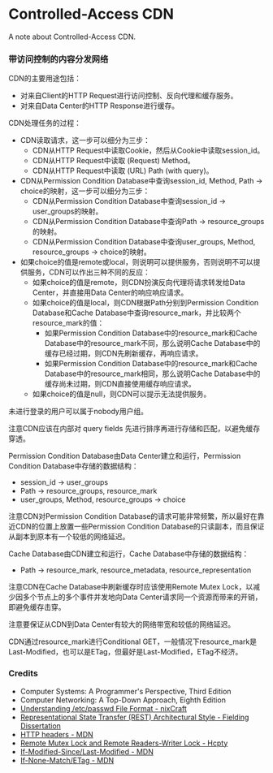 # Controlled-Access CDN
A note about Controlled-Access CDN.

### 带访问控制的内容分发网络

CDN的主要用途包括：
- 对来自Client的HTTP Request进行访问控制、反向代理和缓存服务。
- 对来自Data Center的HTTP Response进行缓存。

CDN处理任务的过程：
- CDN读取请求，这一步可以细分为三步：
  - CDN从HTTP Request中读取Cookie，然后从Cookie中读取session_id。
  - CDN从HTTP Request中读取 (Request) Method。
  - CDN从HTTP Request中读取 (URL) Path (with query)。
- CDN从Permission Condition Database中查询session_id, Method, Path -> choice的映射，这一步可以细分为三步：
  - CDN从Permission Condition Database中查询session_id -> user_groups的映射。
  - CDN从Permission Condition Database中查询Path -> resource_groups的映射。
  - CDN从Permission Condition Database中查询user_groups, Method, resource_groups -> choice的映射。
- 如果choice的值是remote或local，则说明可以提供服务，否则说明不可以提供服务，CDN可以作出三种不同的反应：
  - 如果choice的值是remote，则CDN扮演反向代理将请求转发给Data Center，并直接用Data Center的响应响应请求。
  - 如果choice的值是local，则CDN根据Path分别到Permission Condition Database和Cache Database中查询resource_mark，并比较两个resource_mark的值：
    - 如果Permission Condition Database中的resource_mark和Cache Database中的resource_mark不同，那么说明Cache Database中的缓存已经过期，则CDN先刷新缓存，再响应请求。
    - 如果Permission Condition Database中的resource_mark和Cache Database中的resource_mark相同，那么说明Cache Database中的缓存尚未过期，则CDN直接使用缓存响应请求。
  - 如果choice的值是null，则CDN可以提示无法提供服务。

未进行登录的用户可以属于nobody用户组。

注意CDN应该在内部对 query fields 先进行排序再进行存储和匹配，以避免缓存穿透。

Permission Condition Database由Data Center建立和运行，Permission Condition Database中存储的数据结构：
- session_id -> user_groups
- Path -> resource_groups, resource_mark
- user_groups, Method, resource_groups -> choice

注意CDN对Permission Condition Database的请求可能非常频繁，所以最好在靠近CDN的位置上放置一些Permission Condition Database的只读副本，而且保证从副本到原本有一个较低的网络延迟。

Cache Database由CDN建立和运行，Cache Database中存储的数据结构：
- Path -> resource_mark, resource_metadata, resource_representation

注意CDN在Cache Database中刷新缓存时应该使用Remote Mutex Lock，以减少因多个节点上的多个事件并发地向Data Center请求同一个资源而带来的开销，即避免缓存击穿。

注意要保证从CDN到Data Center有较大的网络带宽和较低的网络延迟。

CDN通过resource_mark进行Conditional GET，一般情况下resource_mark是Last-Modified，也可以是ETag，但最好是Last-Modified，ETag不经济。

### Credits
- Computer Systems: A Programmer's Perspective, Third Edition
- Computer Networking: A Top-Down Approach, Eighth Edition
- [Understanding /etc/passwd File Format - nixCraft](https://www.cyberciti.biz/faq/understanding-etcpasswd-file-format)
- [Representational State Transfer (REST) Architectural Style - Fielding Dissertation](https://ics.uci.edu/~fielding/pubs/dissertation/rest_arch_style.htm)
- [HTTP headers - MDN](https://developer.mozilla.org/en-US/docs/Web/HTTP/Headers)
- [Remote Mutex Lock and Remote Readers-Writer Lock - Hcpty](https://github.com/hcpty/remote-mutex-lock-and-remote-readers-writer-lock)
- [If-Modified-Since/Last-Modified - MDN](https://developer.mozilla.org/en-US/docs/Web/HTTP/Headers/If-Modified-Since)
- [If-None-Match/ETag - MDN](https://developer.mozilla.org/en-US/docs/Web/HTTP/Headers/If-None-Match)
